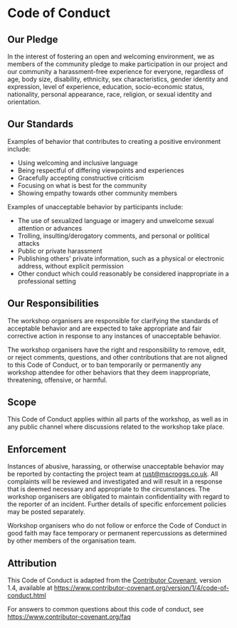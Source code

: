 # Code of Conduct

## Our Pledge

In the interest of fostering an open and welcoming environment, we as
members of the community pledge to make participation in our project and
our community a harassment-free experience for everyone, regardless of age, body
size, disability, ethnicity, sex characteristics, gender identity and expression,
level of experience, education, socio-economic status, nationality, personal
appearance, race, religion, or sexual identity and orientation.

## Our Standards

Examples of behavior that contributes to creating a positive environment
include:

* Using welcoming and inclusive language
* Being respectful of differing viewpoints and experiences
* Gracefully accepting constructive criticism
* Focusing on what is best for the community
* Showing empathy towards other community members

Examples of unacceptable behavior by participants include:

* The use of sexualized language or imagery and unwelcome sexual attention or advances
* Trolling, insulting/derogatory comments, and personal or political attacks
* Public or private harassment
* Publishing others' private information, such as a physical or electronic address, without explicit permission
* Other conduct which could reasonably be considered inappropriate in a professional setting

## Our Responsibilities

The workshop organisers are responsible for clarifying the standards of acceptable
behavior and are expected to take appropriate and fair corrective action in
response to any instances of unacceptable behavior.

The workshop organisers have the right and responsibility to remove, edit, or
reject comments, questions, and other contributions that are not aligned to
this Code of Conduct, or to ban temporarily or permanently any workshop attendee for
other behaviors that they deem inappropriate, threatening, offensive, or harmful.

## Scope

This Code of Conduct applies within all parts of the workshop, as well as in
any public channel where discussions related to the workshop take place.

## Enforcement

Instances of abusive, harassing, or otherwise unacceptable behavior may be
reported by contacting the project team at rust@mscroggs.co.uk. All
complaints will be reviewed and investigated and will result in a response that
is deemed necessary and appropriate to the circumstances. The workshop organisers are
obligated to maintain confidentiality with regard to the reporter of an incident.
Further details of specific enforcement policies may be posted separately.

Workshop organisers who do not follow or enforce the Code of Conduct in good
faith may face temporary or permanent repercussions as determined by other
members of the organisation team.

## Attribution

This Code of Conduct is adapted from the [Contributor Covenant](https://www.contributor-covenant.org), version 1.4,
available at https://www.contributor-covenant.org/version/1/4/code-of-conduct.html

For answers to common questions about this code of conduct, see
https://www.contributor-covenant.org/faq
